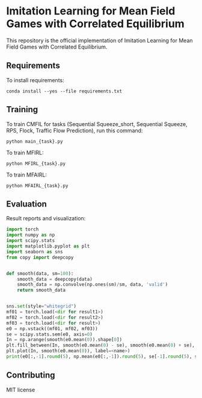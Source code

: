 
# Imitation Learning for Mean Field Games with Correlated Equilibrium

This repository is the official implementation of Imitation Learning for Mean Field Games with Correlated Equilibrium. 


## Requirements

To install requirements:

```setup
conda install --yes --file requirements.txt 
```


## Training

To train CMFIL for tasks (Sequential Squeeze_short, Sequential Squeeze, RPS, Flock, Traffic Flow Prediction), run this command:
```train
python main_{task}.py
```
To train MFIRL:
```train
python MFIRL_{task}.py
```
To train MFAIRL:
```train
python MFAIRL_{task}.py
```


## Evaluation

Result reports and visualization:
```python
import torch
import numpy as np
import scipy.stats
import matplotlib.pyplot as plt
import seaborn as sns
from copy import deepcopy


def smooth(data, sm=100):
    smooth_data = deepcopy(data)
    smooth_data = np.convolve(np.ones(sm)/sm, data, 'valid')
    return smooth_data


sns.set(style="whitegrid")
mf01 = torch.load(<dir for result1>)
mf02 = torch.load(<dir for result2>)
mf03 = torch.load(<dir for result>)
e0 = np.vstack((mf01, mf02, mf03))
se = scipy.stats.sem(e0, axis=0)
In = np.arange(smooth(e0.mean(0)).shape[0])
plt.fill_between(In, smooth(e0.mean(0) - se), smooth(e0.mean(0) + se), alpha=0.2)
plt.plot(In, smooth(e0.mean(0)), label=<name>)
print(e0[:,-1].round(5), np.mean(e0[:,-1]).round(5), se[-1].round(5), smooth(e0.mean(0))[-1].round(5))
```



## Contributing

MIT license
